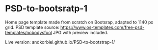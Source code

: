 # PSD-to-bootsratp-1

Home page template made from scratch on Bootsrap, adapted to 1140 px grid.
PSD template source: https://www.os-templates.com/free-psd-templates/nobodysfool
JPG with preview included.

Live version:
andkorbiel.github.io/PSD-to-bootstrap-1/
